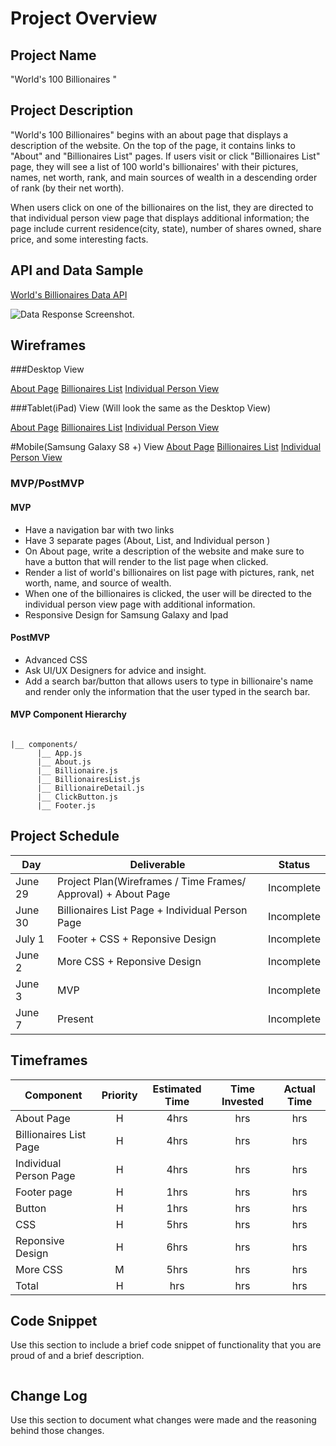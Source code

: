 # Project Overview

## Project Name

"World's 100 Billionaires "

## Project Description

"World's 100 Billionaires" begins with an about page that displays a description of the website. On the top of the page, it contains links to "About" and "Billionaires List" pages. If users visit or click "Billionaires List" page, they will see a list of 100 world's billionaires' with their pictures, names, net worth, rank, and main sources of wealth in a descending order of rank (by their net worth).

When users click on one of the billionaires on the list, they are directed to that individual person view page that displays additional information; the page include current residence(city, state), number of shares owned, share price, and some interesting facts.

## API and Data Sample

[World's Billionaires Data API](https://forbes400.herokuapp.com/)

![Data Response Screenshot](https://github.com/kangja/World-Billionaires/blob/master/Data%20Response.png).

## Wireframes

###Desktop View

[About Page](https://wireframe.cc/FPSe3E)
[Billionaires List](https://wireframe.cc/mMn5Jm)
[Individual Person View ](https://wireframe.cc/puOuDv)

###Tablet(iPad) View (Will look the same as the Desktop View)

[About Page](https://wireframe.cc/FPSe3E)
[Billionaires List](https://wireframe.cc/mMn5Jm)
[Individual Person View ](https://wireframe.cc/puOuDv)

#Mobile(Samsung Galaxy S8 +) View
[About Page](https://wireframe.cc/BLJEUi)
[Billionaires List](https://wireframe.cc/dpGVDM)
[Individual Person View ](https://wireframe.cc/S4IpaG)

### MVP/PostMVP

#### MVP

- Have a navigation bar with two links
- Have 3 separate pages (About, List, and Individual person )
- On About page, write a description of the website and make sure to have a button that will render to the list page when clicked.
- Render a list of world's billionaires on list page with pictures, rank, net worth, name, and source of wealth.
- When one of the billionaires is clicked, the user will be directed to the individual person view page with additional information.
- Responsive Design for Samsung Galaxy and Ipad

#### PostMVP

- Advanced CSS
- Ask UI/UX Designers for advice and insight.
- Add a search bar/button that allows users to type in billionaire's name and render only the information that the user typed in the search bar.

#### MVP Component Hierarchy

```

|__ components/
      |__ App.js
      |__ About.js
      |__ Billionaire.js
      |__ BillionairesList.js
      |__ BillionaireDetail.js
      |__ ClickButton.js
      |__ Footer.js
```

## Project Schedule

| Day     | Deliverable                                                   | Status     |
| ------- | ------------------------------------------------------------- | ---------- |
| June 29 | Project Plan(Wireframes / Time Frames/ Approval) + About Page | Incomplete |
| June 30 | Billionaires List Page + Individual Person Page               | Incomplete |
| July 1  | Footer + CSS + Reponsive Design                               | Incomplete |
| June 2  | More CSS + Reponsive Design                                   | Incomplete |
| June 3  | MVP                                                           | Incomplete |
| June 7  | Present                                                       | Incomplete |

## Timeframes

| Component              | Priority | Estimated Time | Time Invested | Actual Time |
| ---------------------- | :------: | :------------: | :-----------: | :---------: |
| About Page             |    H     |      4hrs      |      hrs      |     hrs     |
| Billionaires List Page |    H     |      4hrs      |      hrs      |     hrs     |
| Individual Person Page |    H     |      4hrs      |      hrs      |     hrs     |
| Footer page            |    H     |      1hrs      |      hrs      |     hrs     |
| Button                 |    H     |      1hrs      |      hrs      |     hrs     |
| CSS                    |    H     |      5hrs      |      hrs      |     hrs     |
| Reponsive Design       |    H     |      6hrs      |      hrs      |     hrs     |
| More CSS               |    M     |      5hrs      |      hrs      |     hrs     |
| Total                  |    H     |      hrs       |      hrs      |     hrs     |

## Code Snippet

Use this section to include a brief code snippet of functionality that you are proud of and a brief description.

```

```

## Change Log

Use this section to document what changes were made and the reasoning behind those changes.
